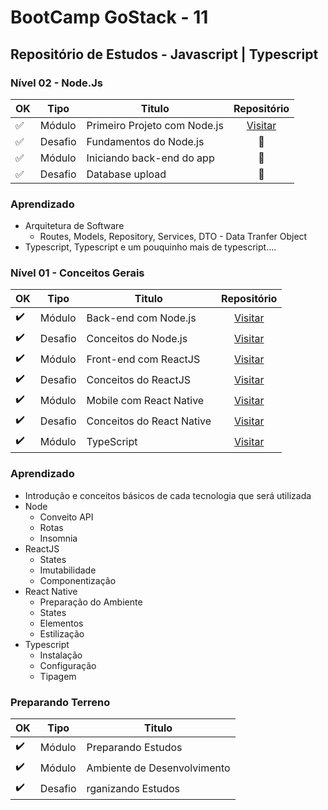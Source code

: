 # BootCamp GoStack - 11

## Repositório de Estudos - Javascript | Typescript

### Nível 02 - Node.Js
| OK                 | Tipo    | Titulo                       | Repositório    |
|--------------------|---------|------------------------------|:--------------:|
| :white_check_mark: | Módulo  | Primeiro Projeto com Node.js | [Visitar](https://github.com/Vaz-Tiago/GoStack-11/tree/master/Nivel%2002%20-%20Node/Aulas/primeiro-projeto-node)
| :white_check_mark: | Desafio | Fundamentos do Node.js       | :construction:
| :white_check_mark: | Módulo  | Iniciando back-end do app    | :construction:
| :white_check_mark: | Desafio | Database upload              | :construction:

### Aprendizado
- Arquitetura de Software
  - Routes, Models, Repository, Services, DTO - Data Tranfer Object
- Typescript, Typescript e um pouquinho mais de typescript....

### Nível 01 - Conceitos Gerais
| OK                 | Tipo    | Titulo                    | Repositório |
|--------------------|---------|---------------------------|:-----------:|
| :heavy_check_mark: | Módulo  | Back-end com Node.js      | [Visitar](https://github.com/Vaz-Tiago/GoStack-11/tree/master/Nivel%2001%20-%20Ambiente%20e%20Conceitos/Aulas/backend)
| :heavy_check_mark: | Desafio | Conceitos do Node.js      | [Visitar](https://github.com/Vaz-Tiago/GoStack11-Fase01-DesafioNode)
| :heavy_check_mark: | Módulo  | Front-end com ReactJS     | [Visitar](https://github.com/Vaz-Tiago/GoStack-11/tree/master/Nivel%2001%20-%20Ambiente%20e%20Conceitos/Aulas/frontend)
| :heavy_check_mark: | Desafio | Conceitos do ReactJS      | [Visitar](https://github.com/Vaz-Tiago/GoStack11-Fase01-DesafioReactJS)
| :heavy_check_mark: | Módulo  | Mobile com React Native   | [Visitar](https://github.com/Vaz-Tiago/GoStack-11/tree/master/Nivel%2001%20-%20Ambiente%20e%20Conceitos/Aulas/mobile)
| :heavy_check_mark: | Desafio | Conceitos do React Native | [Visitar](https://github.com/Vaz-Tiago/GoStack11-Fase01-DesafioReactNative)
| :heavy_check_mark: | Módulo  | TypeScript                | [Visitar](https://github.com/Vaz-Tiago/GoStack-11/tree/master/Nivel%2001%20-%20Ambiente%20e%20Conceitos/Aulas/typescript)

### Aprendizado
- Introdução e conceitos básicos de cada tecnologia que será utilizada
- Node
  - Conveito API
  - Rotas
  - Insomnia
- ReactJS
  - States
  - Imutabilidade
  - Componentização
- React Native
  - Preparação do Ambiente
  - States
  - Elementos
  - Estilização
- Typescript
  - Instalação
  - Configuração
  - Tipagem

### Preparando Terreno

| OK                 | Tipo    | Titulo                       |
|--------------------|---------|------------------------------|
| :heavy_check_mark: | Módulo  | Preparando Estudos           |
| :heavy_check_mark: | Módulo  | Ambiente de Desenvolvimento  |
| :heavy_check_mark: | Desafio | rganizando Estudos           | 